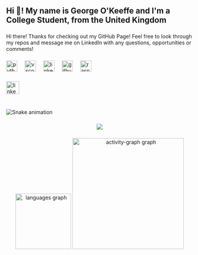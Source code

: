 <h2 align="left">Hi 👋! My name is George O'Keeffe and I'm a College Student, from the United Kingdom</h2>

###

<p align="left">Hi there! Thanks for checking out my GitHub Page! Feel free to look through my repos and message me on LinkedIn with any questions, opportunities or comments!</p>

###

<div align="left">
  <img src="https://cdn.jsdelivr.net/gh/devicons/devicon/icons/python/python-original.svg" height="30" alt="python logo"  />
  <img width="12" />
  <img src="https://cdn.jsdelivr.net/gh/devicons/devicon/icons/vscode/vscode-original.svg" height="30" alt="vscode logo"  />
  <img width="12" />
  <img src="https://cdn.jsdelivr.net/gh/devicons/devicon/icons/linkedin/linkedin-original.svg" height="30" alt="linkedin logo"  />
  <img width="12" />
  <img src="https://cdn.jsdelivr.net/gh/devicons/devicon/icons/github/github-original.svg" height="30" alt="github logo"  />
  <img width="12" />
  <img src="https://cdn.jsdelivr.net/gh/devicons/devicon/icons/raspberrypi/raspberrypi-original.svg" height="30" alt="raspberrypi logo"  />
</div>

###

<div align="left">
  <img src="https://img.shields.io/static/v1?message=LinkedIn&logo=linkedin&label=&color=0077B5&logoColor=white&labelColor=&style=for-the-badge" height="35" alt="linkedin logo"  />
</div>

###

<br clear="both">

<img src="https://raw.githubusercontent.com/MrRush76/MrRush76/output/snake.svg" alt="Snake animation" />

###

<div align="center">
  <img src="https://profile-counter.glitch.me/MrRush76/count.svg?"  />
</div>

###

<div align="center">
  <img src="https://github-readme-stats.vercel.app/api/top-langs?username=MrRush76&locale=en&hide_title=false&layout=compact&card_width=320&langs_count=5&theme=dracula&hide_border=false&order=2" height="150" alt="languages graph"  />
  <img src="https://github-readme-activity-graph.vercel.app/graph?username=MrRush76&radius=16&theme=react&area=true&order=5" height="300" alt="activity-graph graph"  />
</div>

###
